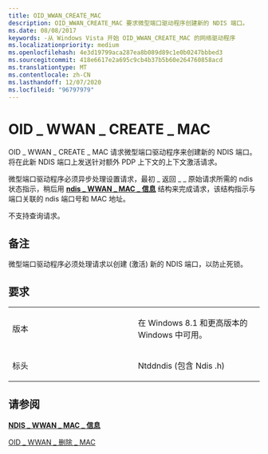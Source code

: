 ```yaml
---
title: OID_WWAN_CREATE_MAC
description: OID_WWAN_CREATE_MAC 要求微型端口驱动程序创建新的 NDIS 端口。
ms.date: 08/08/2017
keywords: -从 Windows Vista 开始 OID_WWAN_CREATE_MAC 的网络驱动程序
ms.localizationpriority: medium
ms.openlocfilehash: 4e3d19799aca287ea8b089d89c1e0b0247bbbed3
ms.sourcegitcommit: 418e6617e2a695c9cb4b37b5b60e264760858acd
ms.translationtype: MT
ms.contentlocale: zh-CN
ms.lasthandoff: 12/07/2020
ms.locfileid: "96797979"
---
```

# <a name="oid_wwan_create_mac"></a>OID \_ WWAN \_ CREATE \_ MAC


OID \_ WWAN \_ CREATE \_ MAC 请求微型端口驱动程序来创建新的 NDIS 端口。 将在此新 NDIS 端口上发送针对额外 PDP 上下文的上下文激活请求。

微型端口驱动程序必须异步处理设置请求，最初 \_ 返回 \_ \_ 原始请求所需的 ndis 状态指示，稍后用 [**ndis \_ WWAN \_ MAC \_ 信息**](/windows-hardware/drivers/ddi/ndiswwan/ns-ndiswwan-_ndis_wwan_mac_info) 结构来完成请求，该结构指示与端口关联的 ndis 端口号和 MAC 地址。

不支持查询请求。

<a name="remarks"></a>备注
-------

微型端口驱动程序必须处理请求以创建 (激活) 新的 NDIS 端口，以防止死锁。

<a name="requirements"></a>要求
------------

<table>
<colgroup>
<col width="50%" />
<col width="50%" />
</colgroup>
<tbody>
<tr class="odd">
<td><p>版本</p></td>
<td><p>在 Windows 8.1 和更高版本的 Windows 中可用。</p></td>
</tr>
<tr class="even">
<td><p>标头</p></td>
<td>Ntddndis (包含 Ndis .h) </td>
</tr>
</tbody>
</table>

## <a name="see-also"></a>请参阅


[**NDIS \_ WWAN \_ MAC \_ 信息**](/windows-hardware/drivers/ddi/ndiswwan/ns-ndiswwan-_ndis_wwan_mac_info)

[OID \_ WWAN \_ 删除 \_ MAC](oid-wwan-delete-mac.md)

 

